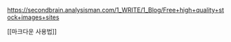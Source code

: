 https://secondbrain.analysisman.com/1_WRITE/1_Blog/Free+high+quality+stock+images+sites

[[마크다운 사용법]]

